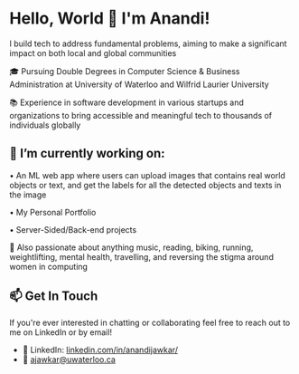 # Hello, World 👋 I'm Anandi!
I build tech to address fundamental problems, aiming to make a significant impact on both local and global communities

🎓 Pursuing Double Degrees in Computer Science & Business Administration at University of Waterloo and Wilfrid Laurier University 

📚 Experience in software development in various startups and organizations to bring accessible and meaningful tech to thousands of individuals globally

## 🔭 I’m currently working on:

• An ML web app where users can upload images that contains real world objects or text, and get the labels for all the detected objects and texts in the image

• My Personal Portfolio

• Server-Sided/Back-end projects

🎨 Also passionate about anything music, reading, biking, running, weightlifting, mental health, travelling, and reversing the stigma around women in computing

## 📫 Get In Touch

If you're ever interested in chatting or collaborating feel free to reach out to me on LinkedIn or by email!

- 🔗 LinkedIn: [linkedin.com/in/anandijawkar/](https://www.linkedin.com/in/anandijawkar/)
- 📲 ajawkar@uwaterloo.ca


